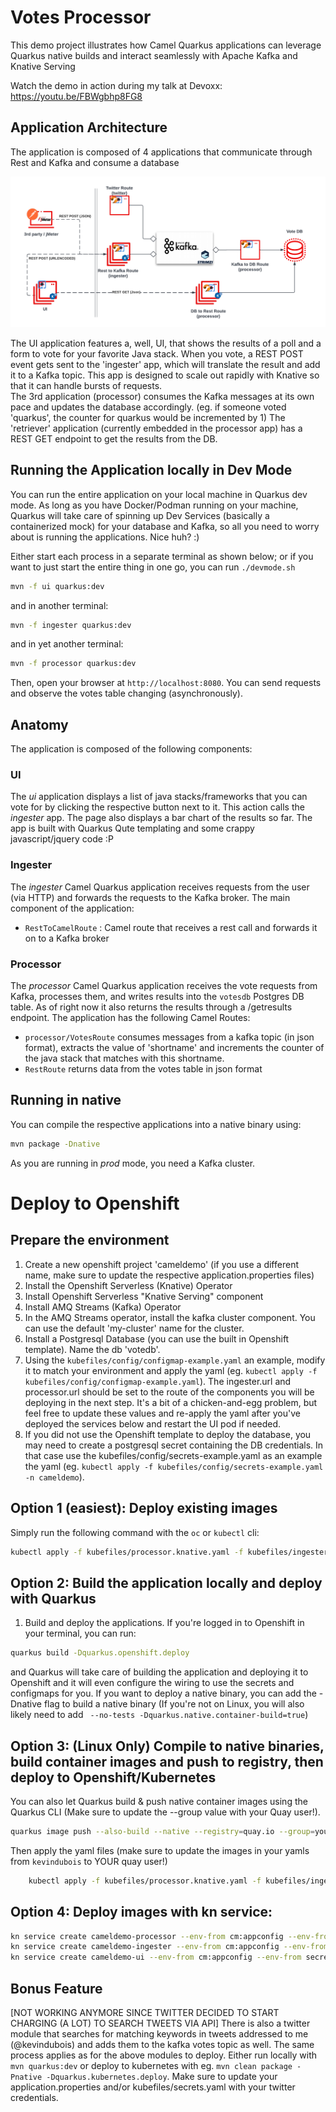 Votes Processor
========================

This demo project illustrates how Camel Quarkus applications can leverage Quarkus native builds and interact seamlessly with Apache Kafka and Knative Serving

Watch the demo in action during my talk at Devoxx: <https://youtu.be/FBWgbhp8FG8>

Application Architecture
------------------------

The application is composed of 4 applications that communicate through Rest and Kafka and consume a database

![Architecture](architecture.png)

The UI application features a, well, UI, that shows the results of a poll and a form to vote for your favorite Java stack.
When you vote, a REST POST event gets sent to the 'ingester' app, which will translate the result and add it to a Kafka topic.  This app is designed to scale out rapidly with Knative so that it can handle bursts of requests.  
The 3rd application (processor) consumes the Kafka messages at its own pace and updates the database accordingly. (eg. if someone voted 'quarkus', the counter for quarkus would be incremented by 1)
The 'retriever' application (currently embedded in the processor app) has a REST GET endpoint to get the results from the DB.  

Running the Application locally in Dev Mode
-------------------------------------------

You can run the entire application on your local machine in Quarkus dev mode.  As long as you have Docker/Podman running on your machine, Quarkus will take care of spinning up Dev Services (basically a containerized mock) for your database and Kafka, so all you need to worry about is running the applications.  Nice huh? :)

Either start each process in a separate terminal as shown below; or if you want to just start the entire thing in one go, you can run `./devmode.sh`

```bash
mvn -f ui quarkus:dev
```

and in another terminal:

```bash
mvn -f ingester quarkus:dev
```

and in yet another terminal:

```bash
mvn -f processor quarkus:dev
```

Then, open your browser at `http://localhost:8080`.
You can send requests and observe the votes table changing (asynchronously).

Anatomy
--------

The application is composed of the following components:

### UI

The _ui_ application displays a list of java stacks/frameworks that you can vote for by clicking the respective button next to it.  This action calls the _ingester_ app.  The page also displays a bar chart of the results so far.  The app is built with Quarkus Qute templating and some crappy javascript/jquery code :P

### Ingester

The _ingester_ Camel Quarkus application receives requests from the user (via HTTP) and forwards the requests to the Kafka broker.
The main component of the application:

* `RestToCamelRoute` : Camel route that receives a rest call and forwards it on to a Kafka broker

### Processor

The _processor_ Camel Quarkus application receives the vote requests from Kafka, processes them, and writes results into the `votesdb` Postgres DB table.  As of right now it also returns the results through a /getresults endpoint.
The application has the following Camel Routes:

* `processor/VotesRoute` consumes messages from a kafka topic (in json format), extracts the value of 'shortname' and increments the counter of the java stack that matches with this shortname.
* `RestRoute` returns data from the votes table in json format

Running in native
-----------------

You can compile the respective applications into a native binary using:

```bash
mvn package -Dnative
```

As you are running in _prod_ mode, you need a Kafka cluster.

# Deploy to Openshift

## Prepare the environment

1. Create a new openshift project 'cameldemo' (if you use a different name, make sure to update the respective application.properties files)
1. Install the Openshift Serverless (Knative) Operator
1. Install Openshift Serverless "Knative Serving" component
1. Install AMQ Streams (Kafka) Operator
1. In the AMQ Streams operator, install the kafka cluster component. You can use the default 'my-cluster' name for the cluster.
1. Install a Postgresql Database (you can use the built in Openshift template).  Name the db 'votedb'.
1. Using the `kubefiles/config/configmap-example.yaml` an example, modify it to match your environment and apply the yaml (eg. `kubectl apply -f kubefiles/config/configmap-example.yaml`). The ingester.url and processor.url should be set to the route of the components you will be deploying in the next step. It's a bit of a chicken-and-egg problem, but feel free to update these values and re-apply the yaml after you've deployed the services below and restart the UI pod if needed.
1. If you did not use the Openshift template to deploy the database, you may need to create a postgresql secret containing the DB credentials. In that case use the kubefiles/config/secrets-example.yaml as an example the yaml (eg. `kubectl apply -f kubefiles/config/secrets-example.yaml -n cameldemo`).

## Option 1 (easiest): Deploy existing images

Simply run the following command with the `oc` or `kubectl` cli:

```bash
kubectl apply -f kubefiles/processor.knative.yaml -f kubefiles/ingester.knative.yaml -f kubefiles/ui.knative.yaml -n cameldemo
```

## Option 2: Build the application locally and deploy with Quarkus

1. Build and deploy the applications.  If you're logged in to Openshift in your terminal, you can run:

```bash
quarkus build -Dquarkus.openshift.deploy
```

and Quarkus will take care of building the application and deploying it to Openshift and it will even configure the wiring to use the secrets and configmaps for you. 
If you want to deploy a native binary, you can add the -Dnative flag to build a native binary
(If you're not on Linux, you will also likely need to add ` --no-tests -Dquarkus.native.container-build=true`)

## Option 3: (Linux Only) Compile to native binaries, build container images and push to registry, then deploy to Openshift/Kubernetes

You can also let Quarkus build & push native container images using the Quarkus CLI (Make sure to update the --group value with your Quay user!).

```bash
quarkus image push --also-build --native --registry=quay.io --group=yourquayuser
```

Then apply the yaml files (make sure to update the images in your yamls from `kevindubois` to YOUR quay user!)

```bash
    kubectl apply -f kubefiles/processor.knative.yaml -f kubefiles/ingester.knative.yaml -f kubefiles/ui.knative.yaml -n cameldemo
```

## Option 4: Deploy images with kn service:

```bash
kn service create cameldemo-processor --env-from cm:appconfig --env-from secret:postgresql --image=quay.io/kevindubois/cameldemo-processor --force
kn service create cameldemo-ingester --env-from cm:appconfig --env-from secret:postgresql --image=quay.io/kevindubois/cameldemo-ingester --force
kn service create cameldemo-ui --env-from cm:appconfig --env-from secret:postgresql --image=quay.io/kevindubois/cameldemo-ui --force
```


Bonus Feature
-------------

[NOT WORKING ANYMORE SINCE TWITTER DECIDED TO START CHARGING (A LOT) TO SEARCH TWEETS VIA API]
There is also a twitter module that searches for matching keywords in tweets addressed to me (@kevindubois) and adds them to the kafka votes topic as well.  The same process applies as for the above modules to deploy.  Either run locally with `mvn quarkus:dev` or deploy to kubernetes with eg. `mvn clean package -Pnative -Dquarkus.kubernetes.deploy`.  Make sure to update your application.properties and/or kubefiles/secrets.yaml with your twitter credentials.  
